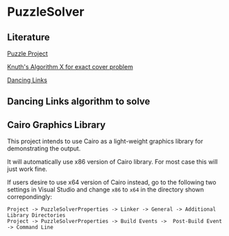 # PuzzleSolver
## Literature
[Puzzle Project](http://www.cs.virginia.edu/~robins/cs6161/PuzzleProject.pdf)

[Knuth's Algorithm X for exact cover problem](https://en.wikipedia.org/wiki/Knuth%27s_Algorithm_X)

[Dancing Links](https://en.wikipedia.org/wiki/Dancing_Links)

## Dancing Links algorithm to solve


## Cairo Graphics Library
This project intends to use Cairo as a light-weight graphics library for demonstrating the output.

It will automatically use x86 version of Cairo library. For most case this will just work fine.

If users desire to use x64 version of Cairo instead, go to the following two settings in Visual Studio and change `x86` to `x64` in the directory shown correpondingly:
```
Project -> PuzzleSolverProperties -> Linker -> General -> Additional Library Directories
Project -> PuzzleSolverProperties -> Build Events ->  Post-Build Event -> Command Line
```
